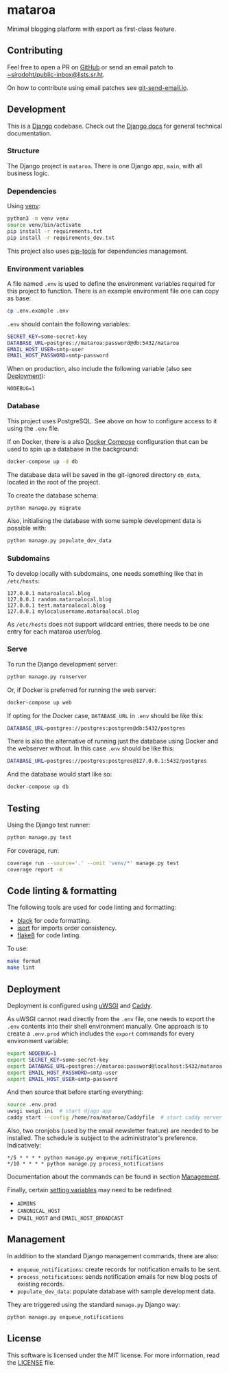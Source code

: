# mataroa

Minimal blogging platform with export as first-class feature.

## Contributing

Feel free to open a PR on [GitHub](https://github.com/sirodoht/mataroa/fork) or
send an email patch to [~sirodoht/public-inbox@lists.sr.ht](mailto:~sirodoht/public-inbox@lists.sr.ht).

On how to contribute using email patches see [git-send-email.io](https://git-send-email.io/).

## Development

This is a [Django](https://www.djangoproject.com/) codebase. Check out the
[Django docs](https://docs.djangoproject.com/) for general technical documentation.

### Structure

The Django project is `mataroa`. There is one Django app, `main`,  with all business logic.

### Dependencies

Using [venv](https://docs.python.org/3/library/venv.html):

```sh
python3 -m venv venv
source venv/bin/activate
pip install -r requirements.txt
pip install -r requirements_dev.txt
```

This project also uses [pip-tools](https://github.com/jazzband/pip-tools) for
dependencies management.

### Environment variables

A file named `.env` is used to define the environment variables required for this
project to function. There is an example environment file one can copy as base:

```sh
cp .env.example .env
```

`.env` should contain the following variables:

```sh
SECRET_KEY=some-secret-key
DATABASE_URL=postgres://mataroa:password@db:5432/mataroa
EMAIL_HOST_USER=smtp-user
EMAIL_HOST_PASSWORD=smtp-password
```

When on production, also include the following variable (also see [Deployment](#Deployment)):

```
NODEBUG=1
```

### Database

This project uses PostgreSQL. See above on how to configure access to it using
the `.env` file.

If on Docker, there is a also [Docker Compose](https://docs.docker.com/compose/)
configuration that can be used to spin up a database in the background:

```sh
docker-compose up -d db
```

The database data will be saved in the git-ignored directory `db_data`,
located in the root of the project.

To create the database schema:

```sh
python manage.py migrate
```

Also, initialising the database with some sample development data is possible with:

```sh
python manage.py populate_dev_data
```

### Subdomains

To develop locally with subdomains, one needs something like that in `/etc/hosts`:

```
127.0.0.1 mataroalocal.blog
127.0.0.1 random.mataroalocal.blog
127.0.0.1 test.mataroalocal.blog 
127.0.0.1 mylocalusername.mataroalocal.blog
```

As `/etc/hosts` does not support wildcard entries, there needs to be one
entry for each mataroa user/blog.

### Serve

To run the Django development server:

```sh
python manage.py runserver
```

Or, if Docker is preferred for running the web server:

```sh
docker-compose up web
```

If opting for the Docker case, `DATABASE_URL` in `.env` should be like this:

```sh
DATABASE_URL=postgres://postgres:postgres@db:5432/postgres
```

There is also the alternative of running just the database using Docker and
the webserver without. In this case `.env` should be like this:

```sh
DATABASE_URL=postgres://postgres:postgres@127.0.0.1:5432/postgres
```

And the database would start like so:

```sh
docker-compose up db
```

## Testing

Using the Django test runner:

```sh
python manage.py test
```

For coverage, run:

```sh
coverage run --source='.' --omit 'venv/*' manage.py test
coverage report -m
```

## Code linting & formatting

The following tools are used for code linting and formatting:

* [black](https://github.com/psf/black) for code formatting.
* [isort](https://github.com/pycqa/isort) for imports order consistency.
* [flake8](https://gitlab.com/pycqa/flake8) for code linting.

To use:

```sh
make format
make lint
```

## Deployment

Deployment is configured using [uWSGI](https://uwsgi-docs.readthedocs.io/en/latest/) 
and [Caddy](https://caddyserver.com/).

As uWSGI cannot read directly from the `.env` file, one needs to export the `.env` contents into
their shell environment manually. One approach is to create a `.env.prod` which includes the
`export` commands for every environment variable:

```sh
export NODEBUG=1
export SECRET_KEY=some-secret-key
export DATABASE_URL=postgres://mataroa:password@localhost:5432/mataroa
export EMAIL_HOST_PASSWORD=smtp-user
export EMAIL_HOST_USER=smtp-password
```

And then source that before starting everything:

```sh
source .env.prod
uwsgi uwsgi.ini  # start djago app
caddy start --config /home/roa/mataroa/Caddyfile  # start caddy server
```

Also, two cronjobs (used by the email newsletter feature) are needed to be
installed. The schedule is subject to the administrator's preference. Indicatively:

```
*/5 * * * * python manage.py enqueue_notifications
*/10 * * * * python manage.py process_notifications
```

Documentation about the commands can be found in section [Management](#Management).

Finally, certain [setting variables](mataroa/settings.py) may need to be redefined:

* `ADMINS`
* `CANONICAL_HOST`
* `EMAIL_HOST` and `EMAIL_HOST_BROADCAST`

## Management

In addition to the standard Django management commands, there are also:

* `enqueue_notifications`: create records for notification emails to be sent.
* `process_notifications`: sends notification emails for new blog posts of existing records.
* `populate_dev_data`: populate database with sample development data.

They are triggered using the standard `manage.py` Django way:

```sh
python manage.py enqueue_notifications
```

## License

This software is licensed under the MIT license.
For more information, read the [LICENSE](LICENSE) file.
